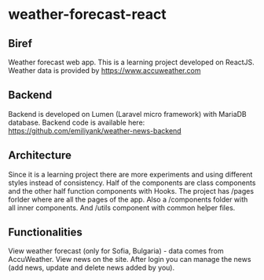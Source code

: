 # weather-forecast-react

## Biref
Weather forecast web app. This is a learning project developed on ReactJS. Weather data is provided by https://www.accuweather.com

## Backend
Backend is developed on Lumen (Laravel micro framework) with MariaDB database.
Backend code is available here: https://github.com/emiliyank/weather-news-backend

## Architecture
Since it is a learning project there are more experiments and using different styles instead of consistency. Half of the components are class components and the other half function components with Hooks.
The project has /pages forlder where are all the pages of the app. Also a /components folder with all inner components. And /utils component with common helper files.

## Functionalities
View weather forecast (only for Sofia, Bulgaria) - data comes from AccuWeather.
View news on the site. After login you can manage the news (add news, update and delete news added by you).

